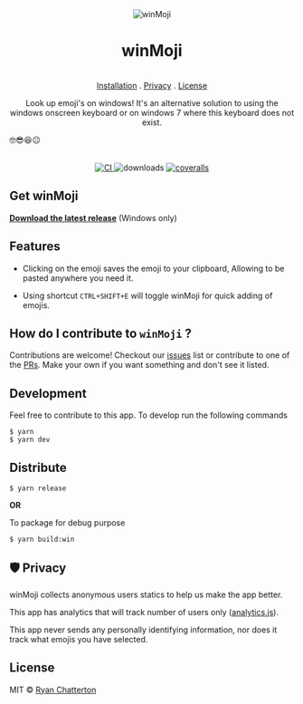 <div align="center">
    <img src="https://github.com/ryanSN/winmoji/blob/master/winMoji.gif" alt="winMoji" title="winMoji" />
    <h1>winMoji</h1>
</div>

<p align="center">
  <br>
  <a href="#get-winmoji">Installation</a>
  .
  <a href="#shield-privacy">Privacy</a>
  .
  <a href="#license">License</a>
  <br/>
</p>

<p align="center">
Look up emoji's on windows! It's an alternative solution to using the windows onscreen keyboard or on windows 7 where this keyboard does not exist.

🤓😎😆😐
<br/>
<br/>

</p>

<p align="center">
  <a href="https://github.com/ryanSN/winmoji/actions?query=workflow%3ACI">
    <image src="https://github.com/ryanSN/winmoji/workflows/CI/badge.svg" alt="CI">
  </a>
    <image src="https://img.shields.io/github/downloads/ryansn/winmoji/total" alt="downloads">
  <a href="https://coveralls.io/github/ryanSN/winmoji">
    <image src="https://coveralls.io/repos/github/ryanSN/winmoji/badge.svg" alt="coveralls">
  </a>
</p>

## Get winMoji

**[Download the latest release](https://github.com/ryanSN/winmoji/releases)** (Windows only)

## Features

- Clicking on the emoji saves the emoji to your clipboard, Allowing to be pasted anywhere you need it.

- Using shortcut `CTRL+SHIFT+E` will toggle winMoji for quick adding of emojis.

## How do I contribute to `winMoji` ?

Contributions are welcome! Checkout our [issues](https://github.com/ryansn/winMoji/issues) list or contribute to one of the [PRs](https://github.com/ryansn/winMoji/pulls).
Make your own if you want something and don't see it listed.

## Development

Feel free to contribute to this app. To develop run the following commands

```
$ yarn
$ yarn dev
```

## Distribute

```
$ yarn release
```

**OR**

To package for debug purpose

```
$ yarn build:win
```

## :shield: Privacy

winMoji collects anonymous users statics to help us make the app better.

This app has analytics that will track number of users only ([analytics.js](https://github.com/ryansn/winmoji/blob/master/electron/helpers/analytics.ts)).

This app never sends any personally identifying information, nor does it track what emojis you have selected.

## License

MIT © [Ryan Chatterton](./LICENSE.md)
